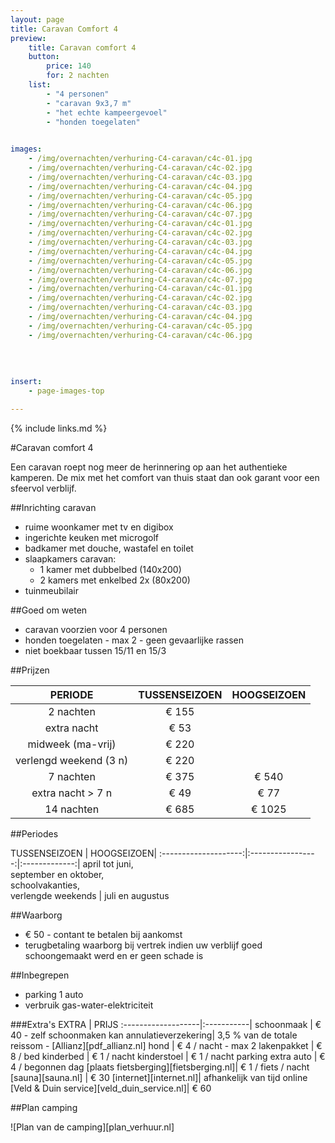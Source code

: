 ```yaml
---
layout: page
title: Caravan Comfort 4 
preview: 
    title: Caravan comfort 4 
    button:
        price: 140
        for: 2 nachten
    list:
        - "4 personen"
        - "caravan 9x3,7 m"
        - "het echte kampeergevoel"
        - "honden toegelaten"
        

images:
    - /img/overnachten/verhuring-C4-caravan/c4c-01.jpg
    - /img/overnachten/verhuring-C4-caravan/c4c-02.jpg
    - /img/overnachten/verhuring-C4-caravan/c4c-03.jpg
    - /img/overnachten/verhuring-C4-caravan/c4c-04.jpg
    - /img/overnachten/verhuring-C4-caravan/c4c-05.jpg
    - /img/overnachten/verhuring-C4-caravan/c4c-06.jpg
    - /img/overnachten/verhuring-C4-caravan/c4c-07.jpg
    - /img/overnachten/verhuring-C4-caravan/c4c-01.jpg
    - /img/overnachten/verhuring-C4-caravan/c4c-02.jpg
    - /img/overnachten/verhuring-C4-caravan/c4c-03.jpg
    - /img/overnachten/verhuring-C4-caravan/c4c-04.jpg
    - /img/overnachten/verhuring-C4-caravan/c4c-05.jpg
    - /img/overnachten/verhuring-C4-caravan/c4c-06.jpg
    - /img/overnachten/verhuring-C4-caravan/c4c-07.jpg
    - /img/overnachten/verhuring-C4-caravan/c4c-01.jpg
    - /img/overnachten/verhuring-C4-caravan/c4c-02.jpg
    - /img/overnachten/verhuring-C4-caravan/c4c-03.jpg
    - /img/overnachten/verhuring-C4-caravan/c4c-04.jpg
    - /img/overnachten/verhuring-C4-caravan/c4c-05.jpg
    - /img/overnachten/verhuring-C4-caravan/c4c-06.jpg
    
    
    
    
insert:
    - page-images-top

---
```


{% include links.md %}

#Caravan comfort 4 

Een caravan roept nog meer de herinnering op aan het authentieke kamperen. De mix met het comfort van thuis staat dan ook garant voor een sfeervol verblijf.

##Inrichting caravan
- ruime woonkamer met tv en digibox
- ingerichte keuken met microgolf
- badkamer met douche, wastafel en toilet
- slaapkamers caravan:
    - 1 kamer met dubbelbed (140x200)
    - 2 kamers met enkelbed 2x (80x200) 
- tuinmeubilair
    
##Goed om weten
- caravan voorzien voor 4 personen
- honden toegelaten - max 2 - geen gevaarlijke rassen 
- niet boekbaar tussen 15/11 en 15/3

##Prijzen

PERIODE             | TUSSENSEIZOEN | HOOGSEIZOEN |
:------------------:|:-------------:|:-----------:|
2 nachten           |€ 155          |       
extra nacht         |€ 53           |           
midweek (ma-vrij)   |€ 220          |
verlengd weekend (3 n)| € 220       |
7 nachten           |€ 375          | € 540
extra nacht > 7 n    |€ 49           | € 77
14 nachten          |€ 685          | € 1025


##Periodes

TUSSENSEIZOEN      |    HOOGSEIZOEN|
:--------------------:|:-----------------:|:-------------:|
 april tot juni, <br>september en oktober, <br>schoolvakanties, <br>verlengde weekends  | juli en augustus

##Waarborg
- € 50 - contant te betalen bij aankomst
- terugbetaling waarborg bij vertrek indien uw verblijf goed schoongemaakt werd en er geen schade is

##Inbegrepen
- parking 1 auto
- verbruik gas-water-elektriciteit 


###Extra's
EXTRA               | PRIJS 
:-------------------|:-----------|
schoonmaak          | € 40 - zelf schoonmaken kan
annulatieverzekering| 3,5 % van de totale reissom - [Allianz][pdf_allianz.nl] 
hond                | € 4 / nacht - max 2
lakenpakket         | € 8 / bed
kinderbed           | € 1 / nacht
kinderstoel         | € 1 / nacht
parking extra auto  | € 4 / begonnen dag
[plaats fietsberging][fietsberging.nl]| € 1 / fiets / nacht
[sauna][sauna.nl]   | € 30
[internet][internet.nl]| afhankelijk van tijd online
[Veld & Duin service][veld_duin_service.nl]| € 60


##Plan camping

![Plan van de camping][plan_verhuur.nl]